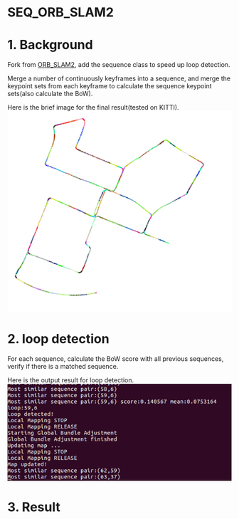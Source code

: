 # SEQ_ORB_SLAM2
# 1. Background
Fork from [ORB_SLAM2](https://github.com/raulmur/ORB_SLAM2), add the sequence class to speed up loop detection.

Merge a number of continuously keyframes into a sequence, and merge the keypoint sets from each keyframe to calculate the sequence keypoint sets(also calculate the BoW).

Here is the brief image for the final result(tested on KITTI).
![test](/res/result.png)

# 2. loop detection
For each sequence, calculate the BoW score with all previous sequences, verify if there is a matched sequence.

Here is the output result for loop detection.
![sequence match](/res/localmapping.png)

# 3. Result



